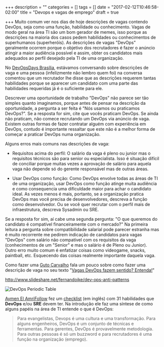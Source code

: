 +++
description = ""
categories = []
tags = []
date = "2017-02-12T10:46:58-02:00"
title = "Devops e vagas de emprego"
draft = true

+++
Muito comum ver nos dias de hoje descrições de vagas contendo DevOps, seja como uma função, habilidade ou conhecimento. Vagas de modo geral na área TI são um bom gerador de memes, isso porque as descrições na maioria dos casos pedem
habilidades ou conhecimentos de superhumanos (superheróis). As descrições de vagas "DevOps" geralmente ocorrem porque o objetivo dos recrutadores é fazer o anúncio atingir a maior audiência possível e assim, obter os candidatos mais adequados ao perfil desejado pela TI de uma organização.

No [DevOpsDays Brasília](https://www.devopsdays.org/events/2016-brasilia/welcome/), estávamos conversando sobre descrições de vaga e uma pessoa (infelizmente não lembro quem foi) na conversa comentou que um recrutador lhe disse que as descrições requerem tantas habilidades porque se aparecer um candidato com uma parte das habilidades requeridas já é o suficiente para ele.

Descrever uma oportunidade de trabalho "DevOps" não parece ser tão simples quanto imaginamos, porque antes de pensar na descrição da oportunidade, a pergunta a ser feita é "Nós usamos ou praticamos DevOps?". Se a resposta for sim, cite que vocês praticam DevOps. Se ainda não praticam, não comece recrutando um DevOps via anúncio de vaga. Existem outras formas de fazer contratar alguém com experiência em DevOps, contudo é importante ressaltar que este não é a melhor forma de começar a praticar DevOps numa organização.

Alguns erros mais comuns nas descrições de vaga:

- Requisitos acima do perfil: O salário da vaga é pleno ou junior mas o requisitos técnicos são para senior ou especialista. Isso é situação difícil de conciliar porque muitas vezes a aprovação de salário para aquela vaga não depende só do gerente responsável mas de outras áreas.

- Usar DevOps como função: Como DevOps envolve todas as áreas de TI de uma organização, usar DevOps como função atinge muita audiência e como consequencia uma dificuldade maior para achar o candidato ideal. As vezes menos é mais, portanto, se a organização pratica DevOps mas você precisa de desenvolvedores, descreva a função como desenvolvedor. Ou se você quer recrutar com o perfil mais de infraestrutura, descreva Sysadmin ou SRE.

Se a resposta for sim, aí cabe uma segunda pergunta: "O que queremos do candidato é compatível financeiramente com o mercado?" Na primeira leitura a pergunta sobre compatibilidade salarial pode parecer estranha mas é muito recorrente me pedirem indicação de candidatos para vagas "DevOps" com salário não compatível com os requisitos da vaga (conhecimentos de um "Senior" e mas o salário é de Pleno ou Junior). Outro erro muito comum é enfatizar coisas como videogame, snacks, paintball, etc. Esquecendo das coisas realmente importante daquela vaga.

Como fazer uma
[Guto Carvalho](https://twitter.com/gutocarvalho) fala um pouco sobre como fazer uma descrição de vaga no seu texto "[Vagas DevOps fazem sentido? Entenda!](http://gutocarvalho.net/blog/2016/06/03/vagas-devops-fazem-sentido-entenda/)"

http://www.slideshare.net/fernandoike/dev-ops-anti-patterns

![DevOps Periodic Table](/images/devops_periodic_table.png)

[Aymen El AmriFollow](http://eon01.com/) fez um [checklist](https://hackernoon.com/the-must-know-checklist-for-devops-system-reliability-engineers-f74c1cbf259d#.5lfuvr8ko) (em inglês) com 31 habilidades que **DevOps** e/ou **SRE** devem ter. Na introdução ele faz uma síntese de como alguns papéis na área de TI entende o que é DevOps:

> Para evangelistas, Devops é uma cultura e uma transformação. Para alguns engenheiros, DevOps é um conjunto de técnicas e ferramentas. Para gerentes, DevOps é provavelmente metodologia. Para outras pessoas é só um buzzword e para recrutadores é uma função na organização (emprego).
